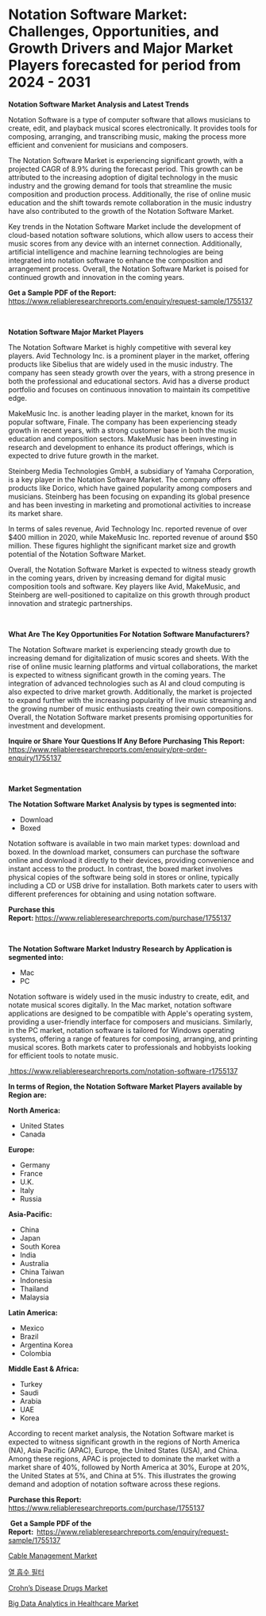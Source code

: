<p><h1>Notation Software Market: Challenges, Opportunities, and Growth Drivers and Major Market Players forecasted for period from 2024 - 2031</h1></p><p><strong>Notation Software Market Analysis and Latest Trends</strong></p>
<p><p>Notation Software is a type of computer software that allows musicians to create, edit, and playback musical scores electronically. It provides tools for composing, arranging, and transcribing music, making the process more efficient and convenient for musicians and composers.</p><p>The Notation Software Market is experiencing significant growth, with a projected CAGR of 8.9% during the forecast period. This growth can be attributed to the increasing adoption of digital technology in the music industry and the growing demand for tools that streamline the music composition and production process. Additionally, the rise of online music education and the shift towards remote collaboration in the music industry have also contributed to the growth of the Notation Software Market.</p><p>Key trends in the Notation Software Market include the development of cloud-based notation software solutions, which allow users to access their music scores from any device with an internet connection. Additionally, artificial intelligence and machine learning technologies are being integrated into notation software to enhance the composition and arrangement process. Overall, the Notation Software Market is poised for continued growth and innovation in the coming years.</p></p>
<p><strong>Get a Sample PDF of the Report:&nbsp;</strong> <a href="https://www.reliableresearchreports.com/enquiry/request-sample/1755137">https://www.reliableresearchreports.com/enquiry/request-sample/1755137</a></p>
<p>&nbsp;</p>
<p><strong>Notation Software Major Market Players</strong></p>
<p><p>The Notation Software Market is highly competitive with several key players. Avid Technology Inc. is a prominent player in the market, offering products like Sibelius that are widely used in the music industry. The company has seen steady growth over the years, with a strong presence in both the professional and educational sectors. Avid has a diverse product portfolio and focuses on continuous innovation to maintain its competitive edge.</p><p>MakeMusic Inc. is another leading player in the market, known for its popular software, Finale. The company has been experiencing steady growth in recent years, with a strong customer base in both the music education and composition sectors. MakeMusic has been investing in research and development to enhance its product offerings, which is expected to drive future growth in the market.</p><p>Steinberg Media Technologies GmbH, a subsidiary of Yamaha Corporation, is a key player in the Notation Software Market. The company offers products like Dorico, which have gained popularity among composers and musicians. Steinberg has been focusing on expanding its global presence and has been investing in marketing and promotional activities to increase its market share.</p><p>In terms of sales revenue, Avid Technology Inc. reported revenue of over $400 million in 2020, while MakeMusic Inc. reported revenue of around $50 million. These figures highlight the significant market size and growth potential of the Notation Software Market.</p><p>Overall, the Notation Software Market is expected to witness steady growth in the coming years, driven by increasing demand for digital music composition tools and software. Key players like Avid, MakeMusic, and Steinberg are well-positioned to capitalize on this growth through product innovation and strategic partnerships.</p></p>
<p>&nbsp;</p>
<p><strong>What Are The Key Opportunities For Notation Software Manufacturers?</strong></p>
<p><p>The Notation Software market is experiencing steady growth due to increasing demand for digitalization of music scores and sheets. With the rise of online music learning platforms and virtual collaborations, the market is expected to witness significant growth in the coming years. The integration of advanced technologies such as AI and cloud computing is also expected to drive market growth. Additionally, the market is projected to expand further with the increasing popularity of live music streaming and the growing number of music enthusiasts creating their own compositions. Overall, the Notation Software market presents promising opportunities for investment and development.</p></p>
<p><strong>Inquire or Share Your Questions If Any Before Purchasing This Report:</strong> <a href="https://www.reliableresearchreports.com/enquiry/pre-order-enquiry/1755137">https://www.reliableresearchreports.com/enquiry/pre-order-enquiry/1755137</a></p>
<p>&nbsp;</p>
<p><strong>Market Segmentation</strong></p>
<p><strong>The Notation Software Market Analysis by types is segmented into:</strong></p>
<p><ul><li>Download</li><li>Boxed</li></ul></p>
<p><p>Notation software is available in two main market types: download and boxed. In the download market, consumers can purchase the software online and download it directly to their devices, providing convenience and instant access to the product. In contrast, the boxed market involves physical copies of the software being sold in stores or online, typically including a CD or USB drive for installation. Both markets cater to users with different preferences for obtaining and using notation software.</p></p>
<p><strong>Purchase this Report:&nbsp;</strong><a href="https://www.reliableresearchreports.com/purchase/1755137">https://www.reliableresearchreports.com/purchase/1755137</a></p>
<p>&nbsp;</p>
<p><strong>The Notation Software Market Industry Research by Application is segmented into:</strong></p>
<p><ul><li>Mac</li><li>PC</li></ul></p>
<p><p>Notation software is widely used in the music industry to create, edit, and notate musical scores digitally. In the Mac market, notation software applications are designed to be compatible with Apple's operating system, providing a user-friendly interface for composers and musicians. Similarly, in the PC market, notation software is tailored for Windows operating systems, offering a range of features for composing, arranging, and printing musical scores. Both markets cater to professionals and hobbyists looking for efficient tools to notate music.</p></p>
<p><a href="https://www.reliableresearchreports.com/notation-software-r1755137">&nbsp;https://www.reliableresearchreports.com/notation-software-r1755137</a></p>
<p><strong>In terms of Region, the Notation Software Market Players available by Region are:</strong></p>
<p>
    <p> <strong> North America: </strong>
        <ul>
            <li>United States</li>
            <li>Canada</li>
        </ul>
        </p> 
    <p> <strong> Europe: </strong>
        <ul>
            <li>Germany</li>
            <li>France</li>
            <li>U.K.</li>
            <li>Italy</li>
            <li>Russia</li>
        </ul>
        </p> 
    <p> <strong> Asia-Pacific: </strong>
        <ul>
            <li>China</li>
            <li>Japan</li>
            <li>South Korea</li>
            <li>India</li>
            <li>Australia</li>
            <li>China Taiwan</li>
            <li>Indonesia</li>
            <li>Thailand</li>
            <li>Malaysia</li>
        </ul>
        </p> 
    <p> <strong> Latin America: </strong>
        <ul>
            <li>Mexico</li>
            <li>Brazil</li>
            <li>Argentina Korea</li>
            <li>Colombia</li>
        </ul>
        </p> 
    <p> <strong> Middle East & Africa: </strong>
        <ul>
            <li>Turkey</li>
            <li>Saudi</li>
            <li>Arabia</li>
            <li>UAE</li>
            <li>Korea</li>
        </ul>
    </p>
    </p>
<p><p>According to recent market analysis, the Notation Software market is expected to witness significant growth in the regions of North America (NA), Asia Pacific (APAC), Europe, the United States (USA), and China. Among these regions, APAC is projected to dominate the market with a market share of 40%, followed by North America at 30%, Europe at 20%, the United States at 5%, and China at 5%. This illustrates the growing demand and adoption of notation software across these regions.</p></p>
<p><strong>Purchase this Report: </strong><a href="https://www.reliableresearchreports.com/purchase/1755137">https://www.reliableresearchreports.com/purchase/1755137</a></p>
<p>&nbsp;<strong>Get a Sample PDF of the Report:&nbsp;&nbsp;</strong><a href="https://www.reliableresearchreports.com/enquiry/request-sample/1755137">https://www.reliableresearchreports.com/enquiry/request-sample/1755137</a></p>
<p><strong></strong></p>
<p><p><a href="https://github.com/seekum/Market-Research-Report-List-2/blob/main/cable-management-market.md">Cable Management Market</a></p><p><a href="https://github.com/durgin521/Market-Research-Report-List-1/blob/main/548485859115.md">열 흡수 필터</a></p><p><a href="https://www.linkedin.com/pulse/crohnrsquos-disease-drugs-market-provides-detailed-segmentation-fgrrf">Crohn’s Disease Drugs Market</a></p><p><a href="https://github.com/timeliteaut/Market-Research-Report-List-2/blob/main/big-data-analytics-in-healthcare-market.md">Big Data Analytics in Healthcare Market</a></p></p>